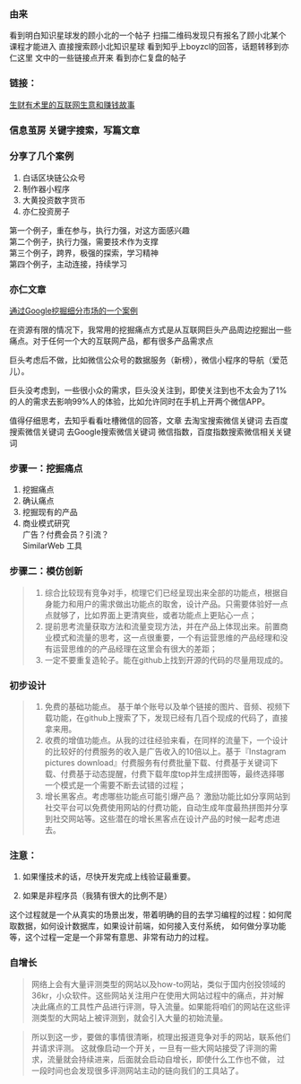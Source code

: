 

### 由来
看到明白知识星球发的顾小北的一个帖子
扫描二维码发现只有报名了顾小北某个课程才能进入
直接搜索顾小北知识星球
看到知乎上boyzcl的回答，话题转移到亦仁这里
文中的一些链接点开来
看到亦仁复盘的帖子

### 链接：
[生财有术里的互联网生意和赚钱故事
](https://mp.weixin.qq.com/s?__biz=MzI2OTM2NzA2OA==&mid=2247483777&idx=1&sn=50bbc5c2a3daf3c4027adb5234c442df&scene=21#wechat_redirect)

### 信息茧房  关键字搜索，写篇文章

### 分享了几个案例
1. 白话区块链公众号
2. 制作器小程序
3. 大黄投资数字货币
4. 亦仁投资房子

第一个例子，重在参与，执行力强，对这方面感兴趣  
第二个例子，执行力强，需要技术作为支撑  
第三个例子，跨界，极强的探索，学习精神  
第四个例子，主动连接，持续学习  



### 亦仁文章
[通过Google挖掘细分市场的一个案例
](https://mp.weixin.qq.com/s?__biz=MzI2OTM2NzA2OA==&mid=2247483671&idx=1&sn=9971c29687a212cf1854df6c9b33d7a7&scene=21#wechat_redirect)

在资源有限的情况下，我常用的挖掘痛点方式是从互联网巨头产品周边挖掘出一些痛点。对于任何一个大的互联网产品，都有很多产品需求点

巨头考虑后不做，比如微信公众号的数据服务（新榜），微信小程序的导航（爱范儿）。

巨头没考虑到，一些很小众的需求，巨头没关注到，即使关注到也不太会为了1%的人的需求去影响99%人的体验，比如允许同时在手机上开两个微信APP。

值得仔细思考，去知乎看看吐槽微信的回答，文章
去淘宝搜索微信关键词
去百度搜索微信关键词
去Google搜索微信关键词
微信指数，百度指数搜索微信相关关键词

### 步骤一：挖掘痛点
1. 挖掘痛点
2. 确认痛点
3. 挖掘现有的产品
4. 商业模式研究  
    广告？付费会员？引流？  
    SimilarWeb 工具  

### 步骤二：模仿创新
> 1. 综合比较现有竞争对手，梳理它们已经呈现出来全部的功能点，根据自身能力和用户的需求做出功能点的取舍，设计产品。只需要体验好一点点就够了，比如界面上更清爽些，或者功能点上更贴心一点；
> 2. 提前思考流量获取方法和流量变现方法，并在产品上体现出来。前置商业模式和流量的思考，这一点很重要，一个有运营思维的产品经理和没有运营思维的的产品经理在这里会有很大的差距；
> 3. 一定不要重复造轮子。能在github上找到开源的代码的尽量用现成的。
### 初步设计
> 1. 免费的基础功能点。 基于单个账号以及单个链接的图片、音频、视频下载功能，在github上搜索了下，发现已经有几百个现成的代码了，直接拿来用。
> 2. 收费的增值功能点。从我的过往经验来看，在同样的流量下，一个设计的比较好的付费服务的收入是广告收入的10倍以上。基于『Instagram pictures download』付费服务有付费批量下载、付费基于关键词下载、付费基于动态提醒，付费下载年度top并生成拼图等，最终选择哪一个模式是一个需要不断去试错的过程；
> 3. 增长黑客点。考虑哪些功能点可能引爆产品？ 激励功能比如分享网站到社交平台可以免费使用网站的付费功能，自动生成年度最热拼图并分享到社交网站等。这些潜在的增长黑客点在设计产品的时候一起考虑进去。 

### 注意： 
1. 如果懂技术的话，尽快开发完成上线验证最重要。

2. 如果是非程序员（我猜有很大的比例不是）

这个过程就是一个从真实的场景出发，带着明确的目的去学习编程的过程：如何爬取数据，如何设计数据库，如果设计前端，如何接入支付系统， 如何做分享功能等，这个过程一定是一个非常有意思、非常有动力的过程。 

### 自增长

> 网络上会有大量评测类型的网站以及how-to网站，类似于国内创投领域的36kr，小众软件。这些网站关注用户在使用大网站过程中的痛点，并对解决此痛点的工具性产品进行评测，导入流量。如果能将咱们的网站在这些评测类型的大网站上被评测到，就会引入大量的初始流量。

> 所以到这一步，要做的事情很清晰，梳理出报道竞争对手的网站，联系他们并请求评测。 这就像启动一个开关，一旦有一些大网站接受了评测的需求，流量就会持续进来，后面就会启动自增长，即使什么工作也不做， 过一段时间也会发现很多评测网站主动的链向我们的工具站了。

